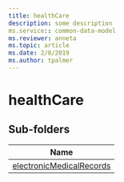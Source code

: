 ```yaml
---
title: healthCare
description: some description
ms.service:: common-data-model
ms.reviewer: anneta
ms.topic: article
ms.date: 2/8/2019
ms.author: tpalmer
---
```


# healthCare

## Sub-folders

|Name|
|---|
|[electronicMedicalRecords](electronicMedicalRecords/overview.md)|



